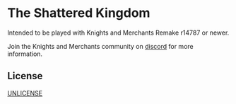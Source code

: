 # The Shattered Kingdom

Intended to be played with Knights and Merchants Remake r14787 or newer.

Join the Knights and Merchants community on [discord](https://discord.gg/UkkYceR) for more information.

## License

[UNLICENSE](license.md)
